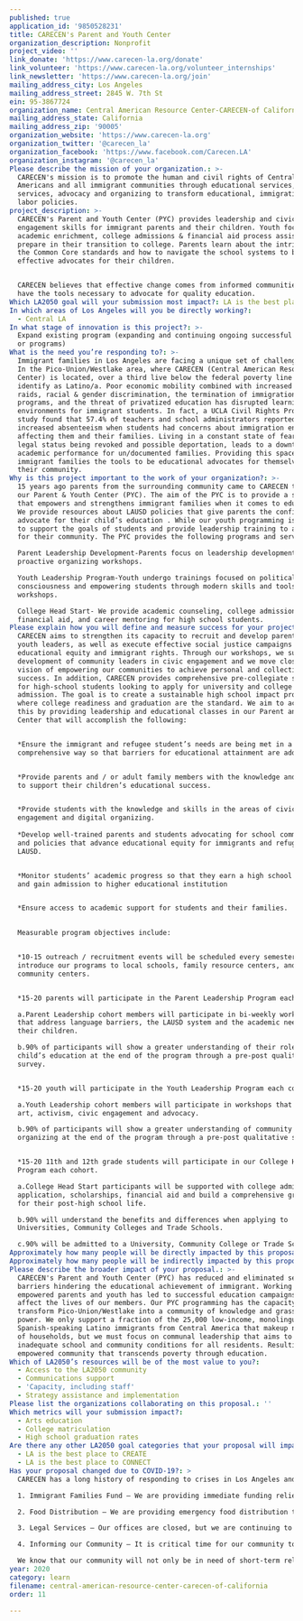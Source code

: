 ```yaml
---
published: true
application_id: '9850528231'
title: CARECEN's Parent and Youth Center
organization_description: Nonprofit
project_video: ''
link_donate: 'https://www.carecen-la.org/donate'
link_volunteer: 'https://www.carecen-la.org/volunteer_internships'
link_newsletter: 'https://www.carecen-la.org/join'
mailing_address_city: Los Angeles
mailing_address_street: 2845 W. 7th St
ein: 95-3867724
organization_name: Central American Resource Center-CARECEN-of California
mailing_address_state: California
mailing_address_zip: '90005'
organization_website: 'https://www.carecen-la.org'
organization_twitter: '@carecen_la'
organization_facebook: 'https://www.facebook.com/Carecen.LA'
organization_instagram: '@carecen_la'
Please describe the mission of your organization.: >-
  CARECEN's mission is to promote the human and civil rights of Central
  Americans and all immigrant communities through educational services, legal
  services, advocacy and organizing to transform educational, immigration and
  labor policies.
project_description: >-
  CARECEN's Parent and Youth Center (PYC) provides leadership and civic
  engagement skills for immigrant parents and their children. Youth focus on
  academic enrichment, college admissions & financial aid process assistance to
  prepare in their transition to college. Parents learn about the intricacies of
  the Common Core standards and how to navigate the school systems to be
  effective advocates for their children.


  CARECEN believes that effective change comes from informed communities who
  have the tools necessary to advocate for quality education. 
Which LA2050 goal will your submission most impact?: LA is the best place to LEARN
In which areas of Los Angeles will you be directly working?:
  - Central LA
In what stage of innovation is this project?: >-
  Expand existing program (expanding and continuing ongoing successful projects
  or programs)
What is the need you’re responding to?: >-
  Immigrant families in Los Angeles are facing a unique set of challenges today.
  In the Pico-Union/Westlake area, where CARECEN (Central American Resource
  Center) is located, over a third live below the federal poverty line and 65%
  identify as Latino/a. Poor economic mobility combined with increased ICE
  raids, racial & gender discrimination, the termination of immigration relief
  programs, and the threat of privatized education has disrupted learning
  environments for immigrant students. In fact, a UCLA Civil Rights Project
  study found that 57.4% of teachers and school administrators reported
  increased absenteeism when students had concerns about immigration enforcement
  affecting them and their families. Living in a constant state of fear over
  legal status being revoked and possible deportation, leads to a downturn in
  academic performance for un/documented families. Providing this space gives
  immigrant families the tools to be educational advocates for themselves and
  their community.
Why is this project important to the work of your organization?: >-
  15 years ago parents from the surrounding community came to CARECEN to develop
  our Parent & Youth Center (PYC). The aim of the PYC is to provide a safe space
  that empowers and strengthens immigrant families when it comes to education.
  We provide resources about LAUSD policies that give parents the confidence to
  advocate for their child’s education . While our youth programming is designed
  to support the goals of students and provide leadership training to advocate
  for their community. The PYC provides the following programs and services: 

  Parent Leadership Development-Parents focus on leadership development and
  proactive organizing workshops.

  Youth Leadership Program-Youth undergo trainings focused on political
  consciousness and empowering students through modern skills and tools
  workshops.

  College Head Start- We provide academic counseling, college admission support,
  financial aid, and career mentoring for high school students.
Please explain how you will define and measure success for your project.: >
  CARECEN aims to strengthen its capacity to recruit and develop parent and
  youth leaders, as well as execute effective social justice campaigns for
  educational equity and immigrant rights. Through our workshops, we support the
  development of community leaders in civic engagement and we move closer to our
  vision of empowering our communities to achieve personal and collective
  success. In addition, CARECEN provides comprehensive pre-collegiate services
  for high-school students looking to apply for university and college
  admission. The goal is to create a sustainable high school impact program
  where college readiness and graduation are the standard. We aim to achieve
  this by providing leadership and educational classes in our Parent and Youth
  Center that will accomplish the following: 


  *Ensure the immigrant and refugee student’s needs are being met in a
  comprehensive way so that barriers for educational attainment are addressed.


  *Provide parents and / or adult family members with the knowledge and skills
  to support their children’s educational success.


  *Provide students with the knowledge and skills in the areas of civic
  engagement and digital organizing.
   
  *Develop well-trained parents and students advocating for school communities
  and policies that advance educational equity for immigrants and refugees in
  LAUSD.


  *Monitor students’ academic progress so that they earn a high school diploma
  and gain admission to higher educational institution


  *Ensure access to academic support for students and their families.

   
  Measurable program objectives include: 


  *10-15 outreach / recruitment events will be scheduled every semester to
  introduce our programs to local schools, family resource centers, and
  community centers.


  *15-20 parents will participate in the Parent Leadership Program each cohort.

  a.Parent Leadership cohort members will participate in bi-weekly workshops
  that address language barriers, the LAUSD system and the academic needs of
  their children.

  b.90% of participants will show a greater understanding of their role in their
  child’s education at the end of the program through a pre-post qualitative
  survey.


  *15-20 youth will participate in the Youth Leadership Program each cohort. 

  a.Youth Leadership cohort members will participate in workshops that cover
  art, activism, civic engagement and advocacy.

  b.90% of participants will show a greater understanding of community / digital
  organizing at the end of the program through a pre-post qualitative survey.


  *15-20 11th and 12th grade students will participate in our College Head Start
  Program each cohort. 

  a.College Head Start participants will be supported with college admissions
  application, scholarships, financial aid and build a comprehensive growth plan
  for their post-high school life.

  b.90% will understand the benefits and differences when applying to
  Universities, Community Colleges and Trade Schools.

  c.90% will be admitted to a University, Community College or Trade School.
Approximately how many people will be directly impacted by this proposal?: '350'
Approximately how many people will be indirectly impacted by this proposal?: '200'
Please describe the broader impact of your proposal.: >-
  CARECEN's Parent and Youth Center (PYC) has reduced and eliminated several
  barriers hindering the educational achievement of immigrant. Working alongside
  empowered parents and youth has led to successful education campaigns that
  affect the lives of our members. Our PYC programming has the capacity to
  transform Pico-Union/Westlake into a community of knowledge and grassroots
  power. We only support a fraction of the 25,000 low-income, monolingual
  Spanish-speaking Latino immigrants from Central America that makeup nearly 65%
  of households, but we must focus on communal leadership that aims to change
  inadequate school and community conditions for all residents. Resulting in an
  empowered community that transcends poverty through education.
Which of LA2050’s resources will be of the most value to you?:
  - Access to the LA2050 community
  - Communications support
  - 'Capacity, including staff'
  - Strategy assistance and implementation
Please list the organizations collaborating on this proposal.: ''
Which metrics will your submission impact?:
  - Arts education
  - College matriculation
  - High school graduation rates
Are there any other LA2050 goal categories that your proposal will impact?:
  - LA is the best place to CREATE
  - LA is the best place to CONNECT
Has your proposal changed due to COVID-19?: >
  CARECEN has a long history of responding to crises in Los Angeles and the Southern border. Whether it is providing support to refugees at the Southern border or defending the rights of immigrants during 1992 LA uprisings. Now we are providing support to our community during this pandemic. CARECEN is providing support to families experiencing hardships with the following services and programs:

  1. Immigrant Families Fund – We are providing immediate funding relief to our most vulnerable community members who are not captured by any of the safety nets available locally, statewide, and federally, including, asylum seekers, recently arrived migrant youth, undocumented families, refugee families, homeless migrants, and Day Laborers.

  2. Food Distribution – We are providing emergency food distribution to low-income immigrant/refugee families and Day Laborers through partnerships with local small businesses.

  3. Legal Services – Our offices are closed, but we are continuing to provide immigration legal services remotely through an essential team of legal staff.

  4. Informing our Community – It is critical time for our community to access trusted information, which is why we have developed materials for distribution through CARECEN’s social media networks and website.

  We know that our community will not only be in need of short-term relief.  A long road to recovery awaits, and CARECEN will be there to ensure that our community recovers and thrives in spite of this crisis.
year: 2020
category: learn
filename: central-american-resource-center-carecen-of-california
order: 11

---
```

